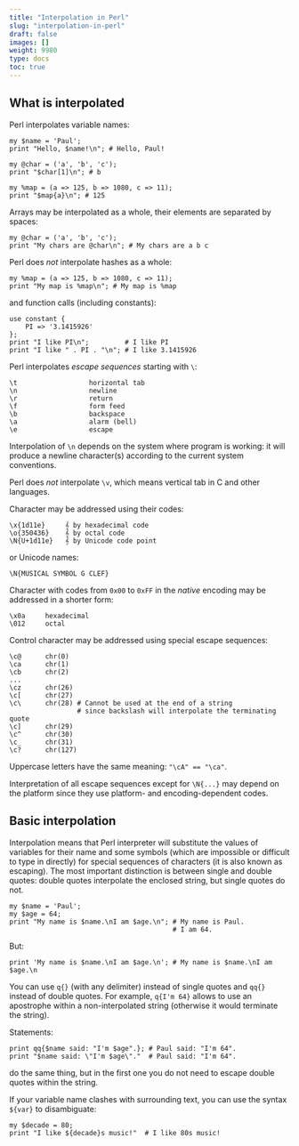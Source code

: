 ```yaml
---
title: "Interpolation in Perl"
slug: "interpolation-in-perl"
draft: false
images: []
weight: 9980
type: docs
toc: true
---
```


## What is interpolated
Perl interpolates variable names:

    my $name = 'Paul';
    print "Hello, $name!\n"; # Hello, Paul!

    my @char = ('a', 'b', 'c');
    print "$char[1]\n"; # b

    my %map = (a => 125, b => 1080, c => 11);
    print "$map{a}\n"; # 125

Arrays may be interpolated as a whole, their elements are separated by spaces:

    my @char = ('a', 'b', 'c');
    print "My chars are @char\n"; # My chars are a b c

Perl does *not* interpolate hashes as a whole:

    my %map = (a => 125, b => 1080, c => 11);
    print "My map is %map\n"; # My map is %map

and function calls (including constants):

    use constant {
        PI => '3.1415926'
    };
    print "I like PI\n";         # I like PI
    print "I like " . PI . "\n"; # I like 3.1415926

Perl interpolates *escape sequences* starting with `\`:

    \t                  horizontal tab
    \n                  newline
    \r                  return
    \f                  form feed
    \b                  backspace
    \a                  alarm (bell)
    \e                  escape

Interpolation of `\n` depends on the system where program is working: it will produce a newline character(s) according to the current system conventions.

Perl does *not* interpolate `\v`, which means vertical tab in C and other languages.

Character may be addressed using their codes:

    \x{1d11e}     𝄞 by hexadecimal code
    \o{350436}    𝄞 by octal code
    \N{U+1d11e}   𝄞 by Unicode code point

or Unicode names:

    \N{MUSICAL SYMBOL G CLEF}

Character with codes from `0x00` to `0xFF` in the *native* encoding may be addressed in a shorter form:

    \x0a     hexadecimal
    \012     octal

Control character may be addressed using special escape sequences:

    \c@      chr(0)
    \ca      chr(1)
    \cb      chr(2)
    ...
    \cz      chr(26)
    \c[      chr(27)
    \c\      chr(28) # Cannot be used at the end of a string
                     # since backslash will interpolate the terminating quote
    \c]      chr(29)
    \c^      chr(30)
    \c_      chr(31)
    \c?      chr(127)

Uppercase letters have the same meaning: `"\cA" == "\ca"`.

Interpretation of all escape sequences except for `\N{...}` may depend on the platform since they use platform- and encoding-dependent codes.


## Basic interpolation
Interpolation means that Perl interpreter will substitute the values of variables for their name and some symbols (which are impossible or difficult to type in directly) for special sequences of characters (it is also known as escaping). The most important distinction is between single and double quotes: double quotes interpolate the enclosed string, but single quotes do not.

    my $name = 'Paul';
    my $age = 64;
    print "My name is $name.\nI am $age.\n"; # My name is Paul.
                                             # I am 64.

But:

    print 'My name is $name.\nI am $age.\n'; # My name is $name.\nI am $age.\n

You can use `q{}` (with any delimiter) instead of single quotes and `qq{}` instead of double quotes. For example, `q{I'm 64}` allows to use an apostrophe within a non-interpolated string (otherwise it would terminate the string).

Statements:

    print qq{$name said: "I'm $age".}; # Paul said: "I'm 64".
    print "$name said: \"I'm $age\"."  # Paul said: "I'm 64".

do the same thing, but in the first one you do not need to escape double quotes within the string.

If your variable name clashes with surrounding text, you can use the syntax `${var}` to disambiguate:

    my $decade = 80;
    print "I like ${decade}s music!"  # I like 80s music!


